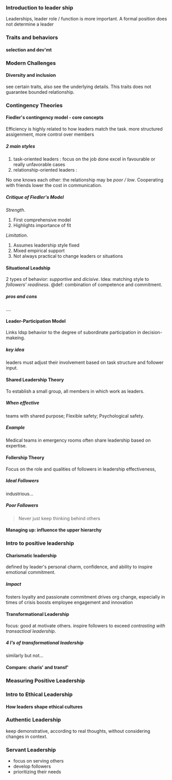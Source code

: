 ### Introduction to leader ship

Leaderships, leader role / function is more important. A formal position does not determine a leader

### Traits and behaviors

#### selection and dev'mt

### Modern Challenges

#### Diversity and inclusion

see certain traits, also see the underlying details. This traits does not guarantee bounded relationship.

### Contingency Theories
#### Fiedler's contingency model - core concepts

Efficiency is highly related to how leaders match the task.
more structured assigenment, more control over members
##### 2 main styles
1. task-oriented leaders : focus on the job done
	excel in favourable or really unfavorable cases
2. relationship-oriented leaders : 


No one knows each other: the relationship may be *poor / low*.
Cooperating with friends lower the cost in communication.

##### Critique of Fiedler's Model

*Strength*. 
1. First comprehensive model
2. Highlights importance of fit

*Limitation*.
1. Assumes leadership style fixed
2. Mixed empirical support
3. Not always practical to change leaders or situations

#### Situational Leadship 

2 types of behavior: *supportive* and *dicisive*.
Idea: matching style to *followers' readiness*.
	@def: combination of competence and commitment.

##### pros and cons
....

#### Leader-Participation Model

Links ldsp behavior to the degree of subordinate participation in decision-makeing.
##### key idea

leaders must adjust their involvement based on task structure and follower input.


#### Shared Leadership Theory

To establish a small group, all members in which work as leaders.
##### When effective
teams with shared purpose; Flexible safety; Psychological safety.
##### Example
Medical teams in emergency rooms often share leadership based on expertise.

#### Follership Theory

Focus on the role and qualities of followers in leadership effectiveness,
##### Ideal Followers
industrious...
##### Poor Followers

>Never just keep thinking behind others

#### Managing up: influence the upper hierarchy

### Intro to positive leadership

#### Charismatic leadership

defined by leader's personal charm, confidence, and ability to inspire emotional commitment.

##### Impact
fosters loyalty and passionate commitment
drives org change, especially in times of crisis
boosts employee engagement and innovation


#### Transformational Leadership

focus: good at motivate others.
inspire followers to exceed
*contrasting with transactioal leadership*.
##### 4 I's of transformational leadership

similarly but not...

#### Compare: charis' and transf'

### Measuring Positive Leadership

### Intro to Ethical Leadership

#### How leaders shape ethical cultures

### Authentic Leadership

keep demonstrative, according to real thoughts, without considering changes in context.
### Servant Leadership

- focus on serving others
- develop followers
- prioritizing their needs





